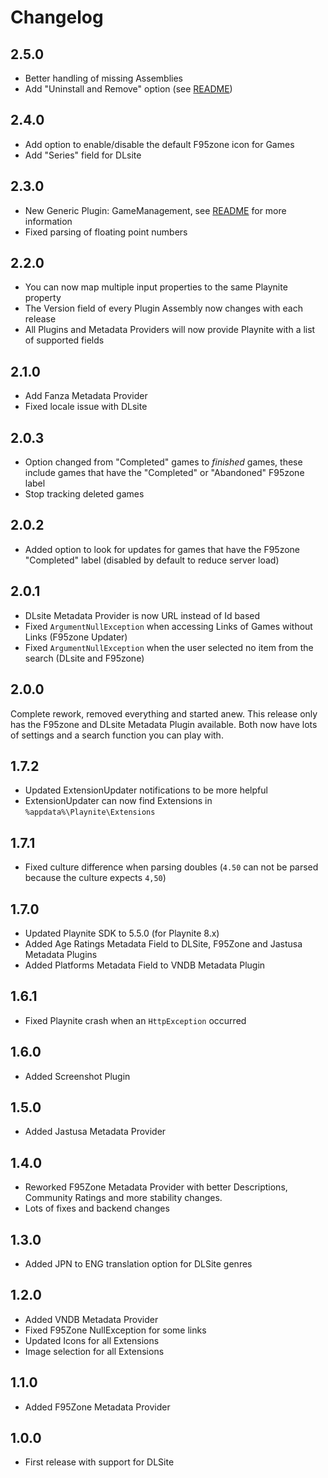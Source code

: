 # Changelog

## 2.5.0

- Better handling of missing Assemblies
- Add "Uninstall and Remove" option (see [README](README.md#gamemanagement))

## 2.4.0

- Add option to enable/disable the default F95zone icon for Games
- Add "Series" field for DLsite

## 2.3.0

- New Generic Plugin: GameManagement, see [README](README.md#GameManagement) for more information
- Fixed parsing of floating point numbers

## 2.2.0

- You can now map multiple input properties to the same Playnite property
- The Version field of every Plugin Assembly now changes with each release
- All Plugins and Metadata Providers will now provide Playnite with a list of supported fields

## 2.1.0

- Add Fanza Metadata Provider
- Fixed locale issue with DLsite

## 2.0.3

- Option changed from "Completed" games to _finished_ games, these include games that have the "Completed" or "Abandoned" F95zone label
- Stop tracking deleted games

## 2.0.2

- Added option to look for updates for games that have the F95zone "Completed" label (disabled by default to reduce server load)

## 2.0.1

- DLsite Metadata Provider is now URL instead of Id based
- Fixed `ArgumentNullException` when accessing Links of Games without Links (F95zone Updater)
- Fixed `ArgumentNullException` when the user selected no item from the search (DLsite and F95zone)

## 2.0.0

Complete rework, removed everything and started anew. This release only has the F95zone and DLsite Metadata Plugin available. Both now have lots of settings and a search function you can play with.

## 1.7.2

- Updated ExtensionUpdater notifications to be more helpful
- ExtensionUpdater can now find Extensions in `%appdata%\Playnite\Extensions`

## 1.7.1

- Fixed culture difference when parsing doubles (`4.50` can not be parsed because the culture expects `4,50`)

## 1.7.0

- Updated Playnite SDK to 5.5.0 (for Playnite 8.x)
- Added Age Ratings Metadata Field to DLSite, F95Zone and Jastusa Metadata Plugins
- Added Platforms Metadata Field to VNDB Metadata Plugin

## 1.6.1

- Fixed Playnite crash when an `HttpException` occurred

## 1.6.0

- Added Screenshot Plugin

## 1.5.0

- Added Jastusa Metadata Provider

## 1.4.0

- Reworked F95Zone Metadata Provider with better Descriptions, Community Ratings and more stability changes.
- Lots of fixes and backend changes

## 1.3.0

- Added JPN to ENG translation option for DLSite genres

## 1.2.0

- Added VNDB Metadata Provider
- Fixed F95Zone NullException for some links
- Updated Icons for all Extensions
- Image selection for all Extensions

## 1.1.0

- Added F95Zone Metadata Provider

## 1.0.0

- First release with support for DLSite
